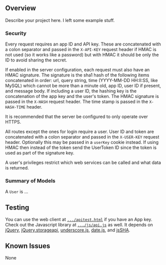 ## Overview

Describe your project here.  I left some example stuff.

### Security

Every request requires an app ID and API key.  These are concatenated with a colon 
separator and passed in the `X-API-KEY` request header if HMAC is not used (so it works 
like a password) but with HMAC it should be only the ID to avoid sharing the secret.

If enabled in the server configuration, each request must also have an HMAC signature. The
signature is the sha1 hash of the following items concatenated in order: url, query 
string, time (YYYY-MM-DD HH:II:SS, like MySQL) which cannot be more than a minute old, app
ID, user ID if present, and message body.  If including a user ID, the hashing key is the 
concatenation of the app key and the user's token. The HMAC signature is passed in 
the `X-HASH` request header. The time stamp is passed in the `X-HASH-TIME` header.

It is recommended that the server be configured to only operate over HTTPS.

All routes except the ones for login require a user. User ID and token are concatenated 
with a colon separator and passed in the `X-USER-KEY` request header. Optionally this may
be passed in a `userKey` cookie instead.  If using HMAC then instead of the token send the
UserToken ID since the token is used as part of the signature key.

A user's privileges restrict which web services can be called and what data is returned.


### Summary of Models

A `User` is ...


## Testing

You can use the web client at [`.../apitest.html`](/apitest.html) if you have an App key. Check out the
Javascript library at [`.../js/api.js`](/js/api.js) as well. It depends on 
[jQuery](http://www.jquery.com),
[jQuery.storageapi](https://github.com/julien-maurel/jQuery-Storage-API),
[underscore.js](http://underscorejs.org),
[date.js](http://www.datejs.com/), and
[jsSHA](http://caligatio.github.io/jsSHA/).


## Known Issues

None
